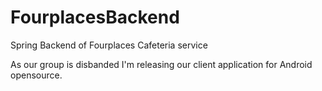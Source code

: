# FourplacesBackend
Spring Backend of Fourplaces Cafeteria service

As our group is disbanded I'm releasing our client application for Android opensource.
